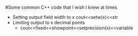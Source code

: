 #Some common C++ code that I wish I knew at times 

-   Setting output field width to x 
    cout<<setw(x)<<str
-   Limiting output to x decimal points
    -   cout<<fixed<<showpoint<<setprecision(x)<<variable
